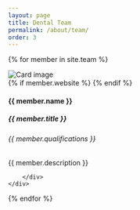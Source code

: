 ```yaml
---
layout: page
title: Dental Team
permalink: /about/team/
order: 3
---
```


<div class="row">

  {% for member in site.team %}
  <div class="col-lg-4 mt-3">
    <div class="card">
      <div class="row justify-content-center">
        <div class="col-7 col-lg-12 mt-3 mt-lg-0">
          <img class="card-img-top animated fadeIn" src="{{ member.image }}" alt="Card image">
        </div>
      </div>
      <div class="card-body">
      {% if member.website %}
      <a target="blank" href="{{ member.website }}" class="btn btn-sm btn-primary float-right animated shake"><i class="fas fa-external-link-square-alt"></i></a>
      {% endif %}
        <h4 class="card-title">{{ member.name }}</h4>
                <h5 class="card-title text-secondary">{{ member.title }}</h5>
                <h6 class="card-title text-secondary">{{ member.qualifications }}</h6>
        <p class="card-text">

{{ member.description }}</p>

        </div>
    </div>
  </div>


  {% endfor %}


</div>
